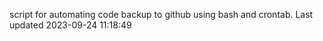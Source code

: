 script for automating code backup to github using bash and crontab. Last updated 2023-09-24 11:18:49
